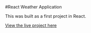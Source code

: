#React Weather Application

This was built as a first project in React.


[View the live project here](https://polar-citadel-75686.herokuapp.com/)